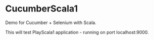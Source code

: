 # CucumberScala1
Demo for Cucumber + Selenium with Scala.

This will test PlayScala1 application - running on port localhost:9000.
